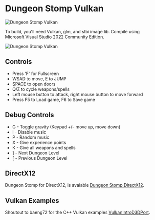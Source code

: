 # Dungeon Stomp Vulkan

![Dungeon Stomp Vulkan](../main/Textures/screenshot13.jpg)

To build, you'll need Vulkan, glm, and stbi image lib.  Compile using Microsoft Visual Studio 2022 Community Edition.

![Dungeon Stomp Vulkan](../main/Textures/screenshot12.jpg)

## Controls

* Press 'F' for Fullscreen
* WSAD to move, E to JUMP
* SPACE to open doors
* Q/Z to cycle weapons/spells
* Left mouse button to attack, right mouse button to move forward
* Press F5 to Load game, F6 to Save game

## Debug Controls

* G - Toggle gravity (Keypad +/- move up, move down)
* I - Disable music
* P - Random music
* X - Give experience points
* K - Give all weapons and spells
* ] - Next Dungeon Level
* [ - Previous Dungeon Level

## DirectX12

Dungeon Stomp for DirectX12, is avaiable [Dungeon Stomp DirectX12](https://github.com/moonwho101/DungeonStompDirectX12).

## Vulkan Examples

Shoutout to baeng72 for the C++ Vulkan examples [VulkanIntroD3DPort](https://github.com/baeng72/VulkanIntroD3DPort).
